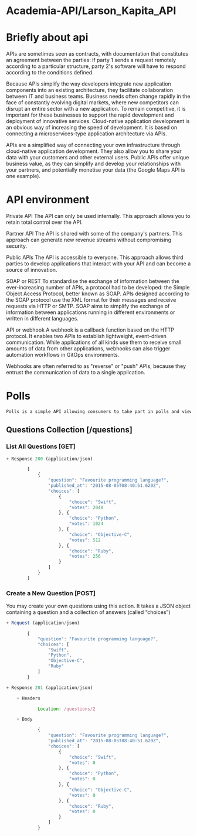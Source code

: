 # Academia-API/Larson_Kapita_API

# Briefly about api

APIs are sometimes seen as contracts, with documentation that constitutes an agreement between the parties: if party 1 sends a request remotely according to a particular structure, party 2's software will have to respond according to the conditions defined.

Because APIs simplify the way developers integrate new application components into an existing architecture, they facilitate collaboration between IT and business teams. Business needs often change rapidly in the face of constantly evolving digital markets, where new competitors can disrupt an entire sector with a new application. To remain competitive, it is important for these businesses to support the rapid development and deployment of innovative services. Cloud-native application development is an obvious way of increasing the speed of development. It is based on connecting a microservices-type application architecture via APIs.

APIs are a simplified way of connecting your own infrastructure through cloud-native application development. They also allow you to share your data with your customers and other external users. Public APIs offer unique business value, as they can simplify and develop your relationships with your partners, and potentially monetise your data (the Google Maps API is one example).

# API environment

Private API
The API can only be used internally. This approach allows you to retain total control over the API.

Partner API
The API is shared with some of the company's partners. This approach can generate new revenue streams without compromising security.

Public APIs
The API is accessible to everyone. This approach allows third parties to develop applications that interact with your API and can become a source of innovation.

SOAP or REST
To standardise the exchange of information between the ever-increasing number of APIs, a protocol had to be developed: the Simple Object Access Protocol, better known as SOAP. APIs designed according to the SOAP protocol use the XML format for their messages and receive requests via HTTP or SMTP. SOAP aims to simplify the exchange of information between applications running in different environments or written in different languages.

API or webhook
A webhook is a callback function based on the HTTP protocol. It enables two APIs to establish lightweight, event-driven communication. While applications of all kinds use them to receive small amounts of data from other applications, webhooks can also trigger automation workflows in GitOps environments.

Webhooks are often referred to as "reverse" or "push" APIs, because they entrust the communication of data to a single application.

# Polls
```bash
Polls is a simple API allowing consumers to take part in polls and view their results.
```
## Questions Collection [/questions]

### List All Questions [GET]

```javascript
+ Response 200 (application/json)

        [
            {
                "question": "Favourite programming language?",
                "published_at": "2015-08-05T08:40:51.620Z",
                "choices": [
                    {
                        "choice": "Swift",
                        "votes": 2048
                    }, {
                        "choice": "Python",
                        "votes": 1024
                    }, {
                        "choice": "Objective-C",
                        "votes": 512
                    }, {
                        "choice": "Ruby",
                        "votes": 256
                    }
                ]
            }
        ]
```
### Create a New Question [POST]

You may create your own questions using this action. It takes a JSON
object containing a question and a collection of answers (called “choices”)

```javascript
+ Request (application/json)

        {
            "question": "Favourite programming language?",
            "choices": [
                "Swift",
                "Python",
                "Objective-C",
                "Ruby"
            ]
        }

+ Response 201 (application/json)

    + Headers

            Location: /questions/2

    + Body

            {
                "question": "Favourite programming language?",
                "published_at": "2015-08-05T08:40:51.620Z",
                "choices": [
                    {
                        "choice": "Swift",
                        "votes": 0
                    }, {
                        "choice": "Python",
                        "votes": 0
                    }, {
                        "choice": "Objective-C",
                        "votes": 0
                    }, {
                        "choice": "Ruby",
                        "votes": 0
                    }
                ]
            }
```